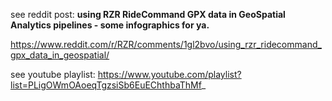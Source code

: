 see reddit post: **using RZR RideCommand GPX data in GeoSpatial Analytics pipelines - some infographics for ya.**

https://www.reddit.com/r/RZR/comments/1gl2bvo/using_rzr_ridecommand_gpx_data_in_geospatial/

see youtube playlist: https://www.youtube.com/playlist?list=PLigOWmOAoeqTgzsiSb6EuEChthbaThMf_
